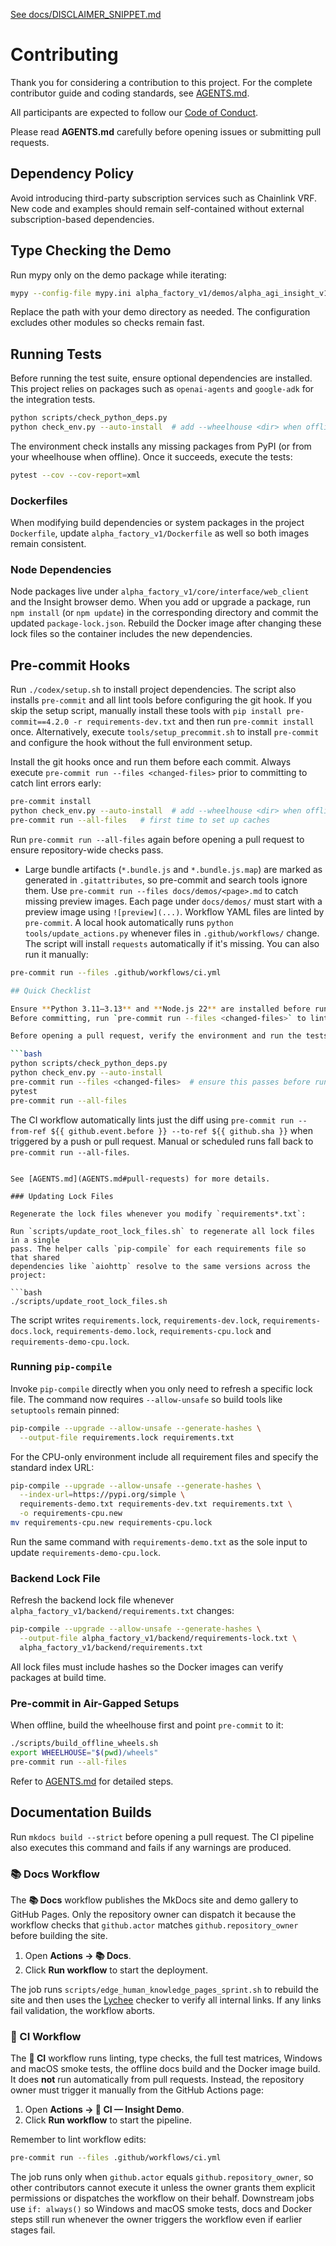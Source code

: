 [See docs/DISCLAIMER_SNIPPET.md](docs/DISCLAIMER_SNIPPET.md)

# Contributing

Thank you for considering a contribution to this project. For the complete contributor guide and coding standards, see [AGENTS.md](AGENTS.md).

All participants are expected to follow our [Code of Conduct](CODE_OF_CONDUCT.md).

Please read **AGENTS.md** carefully before opening issues or submitting pull requests.

## Dependency Policy

Avoid introducing third-party subscription services such as Chainlink VRF. New code and examples should remain self-contained without external subscription-based dependencies.

## Type Checking the Demo

Run mypy only on the demo package while iterating:

```bash
mypy --config-file mypy.ini alpha_factory_v1/demos/alpha_agi_insight_v1
```

Replace the path with your demo directory as needed. The configuration excludes
other modules so checks remain fast.

## Running Tests

Before running the test suite, ensure optional dependencies are installed. This
project relies on packages such as `openai-agents` and `google-adk` for the
integration tests.

```bash
python scripts/check_python_deps.py
python check_env.py --auto-install  # add --wheelhouse <dir> when offline
```

The environment check installs any missing packages from PyPI (or from your
wheelhouse when offline). Once it succeeds, execute the tests:

```bash
pytest --cov --cov-report=xml
```

### Dockerfiles

When modifying build dependencies or system packages in the project
`Dockerfile`, update `alpha_factory_v1/Dockerfile` as well so both images
remain consistent.

### Node Dependencies

Node packages live under `alpha_factory_v1/core/interface/web_client` and the
Insight browser demo. When you add or upgrade a package, run `npm install` (or
`npm update`) in the corresponding directory and commit the updated
`package-lock.json`. Rebuild the Docker image after changing these lock files so
the container includes the new dependencies.

## Pre-commit Hooks

Run `./codex/setup.sh` to install project dependencies. The script also
installs `pre-commit` and all lint tools before configuring the git hook.
If you skip the setup script, manually install these tools with
`pip install pre-commit==4.2.0 -r requirements-dev.txt` and then run
`pre-commit install` once. Alternatively, execute
`tools/setup_precommit.sh` to install `pre-commit` and configure the hook
without the full environment setup.

Install the git hooks once and run them before each commit. Always
execute `pre-commit run --files <changed-files>` prior to committing to
catch lint errors early:

```bash
pre-commit install
python check_env.py --auto-install  # add --wheelhouse <dir> when offline
pre-commit run --all-files   # first time to set up caches
```
Run `pre-commit run --all-files` again before opening a pull request to ensure
repository-wide checks pass.
- Large bundle artifacts (`*.bundle.js` and `*.bundle.js.map`) are marked as generated in `.gitattributes`, so pre-commit and search tools ignore them.
Use `pre-commit run --files docs/demos/<page>.md` to catch missing preview
images. Each page under `docs/demos/` must start with a preview image using
`![preview](...)`.
Workflow YAML files are linted by `pre-commit`. A local hook automatically
runs `python tools/update_actions.py` whenever files in `.github/workflows/`
change. The script will install `requests` automatically if it's missing.
You can also run it manually:

```bash
pre-commit run --files .github/workflows/ci.yml

## Quick Checklist

Ensure **Python 3.11–3.13** and **Node.js 22** are installed before running the tools.
Before committing, run `pre-commit run --files <changed-files>` to lint only your modifications.

Before opening a pull request, verify the environment and run the tests:

```bash
python scripts/check_python_deps.py
python check_env.py --auto-install
pre-commit run --files <changed-files>  # ensure this passes before running tests
pytest
pre-commit run --all-files
```
The CI workflow automatically lints just the diff using
`pre-commit run --from-ref ${{ github.event.before }} --to-ref ${{ github.sha }}`
when triggered by a push or pull request. Manual or scheduled runs fall back to
`pre-commit run --all-files`.
```

See [AGENTS.md](AGENTS.md#pull-requests) for more details.

### Updating Lock Files

Regenerate the lock files whenever you modify `requirements*.txt`:

Run `scripts/update_root_lock_files.sh` to regenerate all lock files in a single
pass. The helper calls `pip-compile` for each requirements file so that shared
dependencies like `aiohttp` resolve to the same versions across the project:

```bash
./scripts/update_root_lock_files.sh
```

The script writes `requirements.lock`, `requirements-dev.lock`,
`requirements-docs.lock`, `requirements-demo.lock`, `requirements-cpu.lock` and
`requirements-demo-cpu.lock`.

### Running `pip-compile`

Invoke `pip-compile` directly when you only need to refresh a specific lock
file. The command now requires `--allow-unsafe` so build tools like
`setuptools` remain pinned:

```bash
pip-compile --upgrade --allow-unsafe --generate-hashes \
  --output-file requirements.lock requirements.txt
```

For the CPU-only environment include all requirement files and specify the
standard index URL:

```bash
pip-compile --upgrade --allow-unsafe --generate-hashes \
  --index-url=https://pypi.org/simple \
  requirements-demo.txt requirements-dev.txt requirements.txt \
  -o requirements-cpu.new
mv requirements-cpu.new requirements-cpu.lock
```

Run the same command with `requirements-demo.txt` as the sole input to update
`requirements-demo-cpu.lock`.

### Backend Lock File

Refresh the backend lock file whenever `alpha_factory_v1/backend/requirements.txt`
changes:

```bash
pip-compile --upgrade --allow-unsafe --generate-hashes \
  --output-file alpha_factory_v1/backend/requirements-lock.txt \
  alpha_factory_v1/backend/requirements.txt
```

All lock files must include hashes so the Docker images can verify packages at
build time.

### Pre-commit in Air-Gapped Setups

When offline, build the wheelhouse first and point `pre-commit` to it:

```bash
./scripts/build_offline_wheels.sh
export WHEELHOUSE="$(pwd)/wheels"
pre-commit run --all-files
```

Refer to [AGENTS.md](AGENTS.md#pre-commit-in-air-gapped-setups) for detailed steps.

## Documentation Builds

Run `mkdocs build --strict` before opening a pull request. The CI pipeline also
executes this command and fails if any warnings are produced.

### 📚 Docs Workflow

The **📚 Docs** workflow publishes the MkDocs site and demo gallery to GitHub
Pages. Only the repository owner can dispatch it because the workflow checks
that `github.actor` matches `github.repository_owner` before building the site.

1. Open **Actions → 📚 Docs**.
2. Click **Run workflow** to start the deployment.

The job runs `scripts/edge_human_knowledge_pages_sprint.sh` to rebuild the site
and then uses the [Lychee](https://github.com/lycheeverse/lychee) checker to
verify all internal links. If any links fail validation, the workflow aborts.

### 🚀 CI Workflow

The **🚀 CI** workflow runs linting, type checks, the full test matrices,
Windows and macOS smoke tests, the offline docs build and the Docker
image build. It does **not** run automatically from pull requests. Instead, the
repository owner must trigger it manually from the GitHub Actions page:

1. Open **Actions → 🚀 CI — Insight Demo**.
2. Click **Run workflow** to start the pipeline.

Remember to lint workflow edits:
```bash
pre-commit run --files .github/workflows/ci.yml
```

The job runs only when `github.actor` equals `github.repository_owner`, so other
contributors cannot execute it unless the owner grants them explicit
permissions or dispatches the workflow on their behalf. Downstream jobs use
`if: always()` so Windows and macOS smoke tests, docs and Docker steps still run
whenever the owner triggers the workflow even if earlier stages fail.

